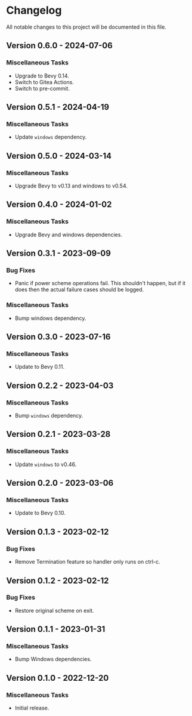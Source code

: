 # Changelog

All notable changes to this project will be documented in this file.

## Version 0.6.0 - 2024-07-06

### Miscellaneous Tasks

- Upgrade to Bevy 0.14.
- Switch to Gitea Actions.
- Switch to pre-commit.

## Version 0.5.1 - 2024-04-19

### Miscellaneous Tasks

- Update `windows` dependency.

## Version 0.5.0 - 2024-03-14

### Miscellaneous Tasks

- Upgrade Bevy to v0.13 and windows to v0.54.

## Version 0.4.0 - 2024-01-02

### Miscellaneous Tasks

- Upgrade Bevy and windows dependencies.

## Version 0.3.1 - 2023-09-09

### Bug Fixes

- Panic if power scheme operations fail. This shouldn't happen, but if it does then the actual failure cases should be logged.

### Miscellaneous Tasks

- Bump windows dependency.

## Version 0.3.0 - 2023-07-16

### Miscellaneous Tasks

- Update to Bevy 0.11.

## Version 0.2.2 - 2023-04-03

### Miscellaneous Tasks

- Bump `windows` dependency.

## Version 0.2.1 - 2023-03-28

### Miscellaneous Tasks

- Update `windows` to v0.46.

## Version 0.2.0 - 2023-03-06

### Miscellaneous Tasks

- Update to Bevy 0.10.

## Version 0.1.3 - 2023-02-12

### Bug Fixes

- Remove Termination feature so handler only runs on ctrl-c.

## Version 0.1.2 - 2023-02-12

### Bug Fixes

- Restore original scheme on exit.

## Version 0.1.1 - 2023-01-31

### Miscellaneous Tasks

- Bump Windows dependencies.

## Version 0.1.0 - 2022-12-20

### Miscellaneous Tasks

- Initial release.

<!-- generated by git-cliff -->
